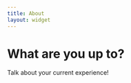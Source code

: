 ```yaml
---
title: About
layout: widget
---
```


# What are you up to?

Talk about your current experience!